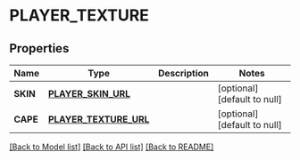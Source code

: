 # PLAYER_TEXTURE

## Properties
Name | Type | Description | Notes
------------ | ------------- | ------------- | -------------
**SKIN** | [**PLAYER_SKIN_URL**](PlayerSkinURL.md) |  | [optional] [default to null]
**CAPE** | [**PLAYER_TEXTURE_URL**](PlayerTextureURL.md) |  | [optional] [default to null]

[[Back to Model list]](../README.md#documentation-for-models) [[Back to API list]](../README.md#documentation-for-api-endpoints) [[Back to README]](../README.md)


